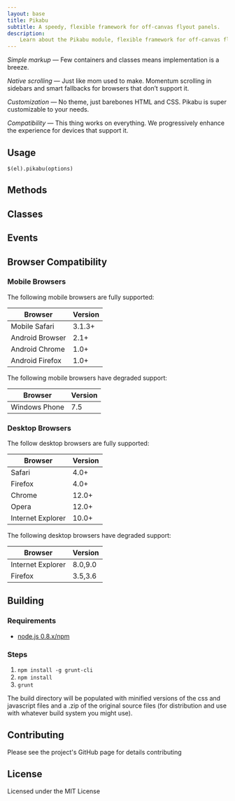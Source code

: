 ```yaml
---
layout: base
title: Pikabu
subtitle: A speedy, flexible framework for off-canvas flyout panels.
description:
    Learn about the Pikabu module, flexible framework for off-canvas flyout panels.
---
```


<em>Simple markup</em> &mdash; Few containers and classes means
implementation is a breeze.

<em>Native scrolling</em> &mdash; Just like mom used to make. Momentum
scrolling in sidebars and smart fallbacks for browsers that don&rsquo;t support it.

<em>Customization</em> &mdash; No theme, just barebones HTML and CSS.
Pikabu is super customizable to your needs.

<em>Compatibility</em> &mdash; This thing works on everything.
We progressively enhance the experience for devices that support it.


## Usage

    $(el).pikabu(options)

## Methods

## Classes

## Events

## Browser Compatibility

### Mobile Browsers

The following mobile browsers are fully supported:

| Browser           | Version |
|-------------------|---------|
| Mobile Safari     | 3.1.3+  |
| Android Browser   | 2.1+    |
| Android Chrome    | 1.0+    |
| Android Firefox   | 1.0+    |

The following mobile browsers have degraded support:

| Browser           | Version |
|-------------------|---------|
| Windows Phone     | 7.5     |

### Desktop Browsers

The follow desktop browsers are fully supported:

| Browser           | Version |
|-------------------|---------|
| Safari            | 4.0+    |
| Firefox           | 4.0+    |
| Chrome            | 12.0+   |
| Opera             | 12.0+   |
| Internet Explorer | 10.0+   |

The following desktop browsers have degraded support:

| Browser           | Version |
|-------------------|---------|
| Internet Explorer | 8.0,9.0 |
| Firefox           | 3.5,3.6 |

## Building
### Requirements
* [node.js 0.8.x/npm](http://nodejs.org/download/)

### Steps
1. `npm install -g grunt-cli`
2. `npm install`
3. `grunt`

The build directory will be populated with minified versions of the css and 
javascript files and a .zip of the original source files (for distribution and
use with whatever build system you might use).

## Contributing

Please see the project's GitHub page for details contributing

## License

Licensed under the MIT License
